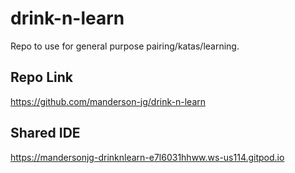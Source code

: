 # drink-n-learn

Repo to use for general purpose pairing/katas/learning.

## Repo Link

https://github.com/manderson-jg/drink-n-learn

## Shared IDE

https://mandersonjg-drinknlearn-e7l6031hhww.ws-us114.gitpod.io

